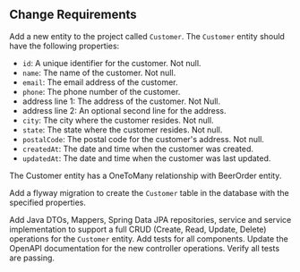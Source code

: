 ## Change Requirements
Add a new entity to the project called `Customer`. The `Customer` entity should have the following properties:
- `id`: A unique identifier for the customer. Not null.
- `name`: The name of the customer. Not null.
- `email`: The email address of the customer.
- `phone`: The phone number of the customer.
- address line 1: The address of the customer. Not Null.
- address line 2: An optional second line for the address.
- `city`: The city where the customer resides. Not null.
- `state`: The state where the customer resides. Not null.
- `postalCode`: The postal code for the customer's address. Not null.
- `createdAt`: The date and time when the customer was created.
- `updatedAt`: The date and time when the customer was last updated.

The Customer entity has a OneToMany relationship with BeerOrder entity.

Add a flyway migration to create the `Customer` table in the database with the specified properties.

Add Java DTOs, Mappers, Spring Data JPA repositories, service and service implementation to support a full CRUD 
(Create, Read, Update, Delete) operations for the `Customer` entity. Add tests for all components. Update the OpenAPI 
documentation for the new controller operations. Verify all tests are passing.
